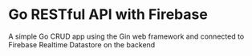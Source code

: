 # Go RESTful API with Firebase

A simple Go CRUD app using the Gin web framework and connected to Firebase Realtime Datastore on the backend
